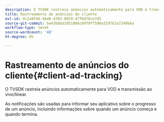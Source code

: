 ```yaml
---
description: O TVSDK rastreia anúncios automaticamente para VOD e transmissão ao vivo/linear.
title: Rastreamento de anúncios do cliente
exl-id: dc2a9f44-4bd8-4783-8029-47f0d76ce7d5
source-git-commit: be43bbbd1051886c8979ff590a3197b2a7249b6a
workflow-type: tm+mt
source-wordcount: '48'
ht-degree: 0%

---
```


# Rastreamento de anúncios do cliente{#client-ad-tracking}

O TVSDK rastreia anúncios automaticamente para VOD e transmissão ao vivo/linear.

As notificações são usadas para informar seu aplicativo sobre o progresso de um anúncio, incluindo informações sobre quando um anúncio começa e quando termina.
